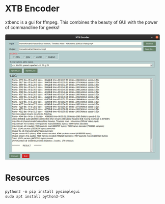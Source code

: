 # XTB Encoder
xtbenc is a gui for ffmpeg. This combines the beauty of GUI with the power of commandline for geeks!

![Options](images/xtbenc-01.png)

# Resources
```
python3 -m pip install pysimplegui
sudo apt install python3-tk
```

